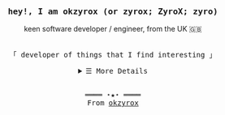 <h3 align="center"><samp>hey!, I am <b>okzyrox (or zyrox; ZyroX; zyro)</b></samp></h3>
<p align="center">
  keen software developer / engineer, from the UK 🇬🇧
</p>
<p align="center"><br>
  <samp>
    「 developer of things that I find interesting 」<br>
  </samp>
</p>
<details align="center">
  <summary> <samp>&#9776; More Details</samp></summary>
  
<h2 align="left">🛠What I work with:</h2>

<h3 align="left">Main Languages</h3>
<p align="left">
  
<a href="https://nim-lang.org/" target="_blank" rel="noreferrer"> <img src="https://raw.githubusercontent.com/okzyrox/okzyrox/main/icons/file_type_nim.svg" alt="Nim" width="40" height="40"> </a> 
<a href="https://lua.org/" target="_blank" rel="noreferrer"> <img src="https://raw.githubusercontent.com/okzyrox/okzyrox/main/icons/file_type_lua.svg" alt="Lua" width="40" height="40"> </a> 
<a href="https://luau.org/" target="_blank" rel="noreferrer"> <img src="https://raw.githubusercontent.com/okzyrox/okzyrox/main/icons/file_type_luau.svg" alt="Luau" width="40" height="40"> </a> 
<a href="https://www.python.org" target="_blank" rel="noreferrer"> <img src="https://raw.githubusercontent.com/okzyrox/okzyrox/main/icons/file_type_python.svg" alt="Python" width="40" height="40"> </a>

<h4 align="left">Languages currently learning</h3>

<a href="https://openjdk.org/" target="_blank" rel="noreferrer"> <img src="https://raw.githubusercontent.com/okzyrox/okzyrox/main/icons/java.svg" alt="Java" width="40" height="40"> </a> 
<a href="https://kotlinlang.org" target="_blank" rel="noreferrer"> <img src="https://raw.githubusercontent.com/okzyrox/okzyrox/main/icons/kotlin.svg" alt="Kotlin" width="40" height="40"> </a> 
<a href="https://www.c-language.org/" target="_blank" rel="noreferrer"> <img src="https://raw.githubusercontent.com/okzyrox/okzyrox/main/icons/c.svg" alt="C" width="40" height="40"> </a> 

<h4 align="left">Web</h4>

<a> <img src="https://raw.githubusercontent.com/okzyrox/okzyrox/main/icons/css.svg" alt="CSS3" width="40" height="40"/> </a> 
<a href="https://www.djangoproject.com/" target="_blank" rel="noreferrer"> <img src="https://raw.githubusercontent.com/okzyrox/okzyrox/main/icons/django.svg" alt="Django" width="40" height="40"/> </a> 
<a href="https://jinja.palletsprojects.com/en/stable/" target="_blank" rel="noreferrer"> <img src="https://raw.githubusercontent.com/okzyrox/okzyrox/main/icons/jinja_light.svg" alt="Jinja" width="40" height="40"/> </a> 
<a> <img src="https://raw.githubusercontent.com/okzyrox/okzyrox/main/icons/html.svg" alt="HTML5" width="40" height="40"/> </a>
<a> <img src="https://raw.githubusercontent.com/okzyrox/okzyrox/main/icons/javascript.svg" alt="Javascript" width="40" height="40"/> </a>

<h4 align="left">Tools</h4>

<a href="https://rojo.space/" target="_blank" rel="noreferrer"> <img src="https://raw.githubusercontent.com/okzyrox/okzyrox/main/icons/rojo.svg" alt="Rojo" width="40" height="40"/> </a>
<a href="https://wally.run/" target="_blank" rel="noreferrer"> <img src="https://raw.githubusercontent.com/okzyrox/okzyrox/main/icons/wally.svg" alt="Wally" width="40" height="40"/> </a>
<a href="https://www.figma.com/" target="_blank" rel="noreferrer"> <img src="https://raw.githubusercontent.com/okzyrox/okzyrox/main/icons/figma.svg" alt="Figma" width="40" height="40"/> </a>
<a href="https://code.visualstudio.com/" target="_blank" rel="noreferrer"> <img src="https://raw.githubusercontent.com/okzyrox/okzyrox/main/icons/file_type_vscode.svg" alt="VSCode" width="40" height="40"/> </a>

<h2>📊Stats</h2>
<samp>
  ![](https://raw.githubusercontent.com/okzyrox/github-stats/master/generated/overview.svg#gh-dark-mode-only)
  <br>
  ![](https://raw.githubusercontent.com/okzyrox/github-stats/master/generated/languages.svg#gh-dark-mode-only)
</samp>
</p>

</details>
<br>
<samp>
  <p align="center">
    ════ ⋆★⋆ ════<br>
    From <a href="https://github.com/okzyrox/okzyrox">okzyrox</a>
  </p>
</samp>
